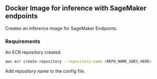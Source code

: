 ## Docker Image for inference with SageMaker endpoints

Creates an inference image for SageMaker Endpoints.

### Requirements

An ECR repository created.

```bash
aws ecr create-repository --repository-name <REPO_NAME_GOES_HERE>
```

Add repository name to the config file.
